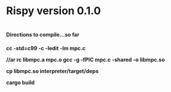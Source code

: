 <h1>Rispy version 0.1.0<h1>

<h4>Directions to compile...so far<h4>

cc -std=c99 -c -ledit -lm mpc.c

//ar rc libmpc.a mpc.o
gcc -g -fPIC mpc.c -shared -o libmpc.so

cp libmpc.so interpreter/target/deps

cargo build
